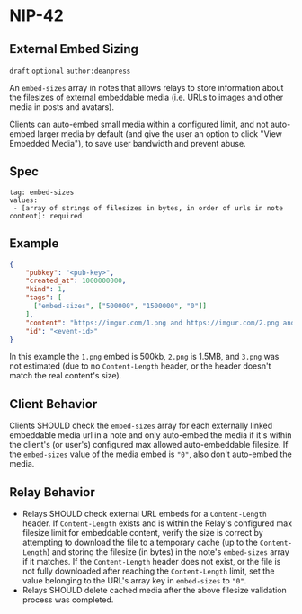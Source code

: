 NIP-42
======

External Embed Sizing
---------------

`draft` `optional` `author:deanpress`

An `embed-sizes` array in notes that allows relays to store information about the filesizes of external embeddable media (i.e. URLs to images and other media in posts and avatars).

Clients can auto-embed small media within a configured limit, and not auto-embed larger media by default (and give the user an option to click "View Embedded Media"), to save user bandwidth and prevent abuse.

Spec
---------------
```
tag: embed-sizes
values:
 - [array of strings of filesizes in bytes, in order of urls in note content]: required
```

Example
---------------
```json
{
    "pubkey": "<pub-key>",
    "created_at": 1000000000,
    "kind": 1,
    "tags": [
      ["embed-sizes", ["500000", "1500000", "0"]]
    ],
    "content": "https://imgur.com/1.png and https://imgur.com/2.png and https://imgu2.com/3.png.",
    "id": "<event-id>"
}
```
In this example the `1.png` embed is 500kb, `2.png` is 1.5MB, and `3.png` was not estimated (due to no `Content-Length` header, or the header doesn't match the real content's size).

Client Behavior
---------------
Clients SHOULD check the `embed-sizes` array for each externally linked embeddable media url in a note and only auto-embed the media if it's within the client's (or user's) configured max allowed auto-embeddable filesize. If the `embed-sizes` value of the media embed is `"0"`, also don't auto-embed the media.

Relay Behavior
---------------
* Relays SHOULD check external URL embeds for a `Content-Length` header. If `Content-Length` exists and is within the Relay's configured max filesize limit for embeddable content, verify the size is correct by attempting to download the file to a temporary cache (up to the `Content-Length`) and storing the filesize (in bytes) in the note's `embed-sizes` array if it matches. If the `Content-Length` header does not exist, or the file is not fully downloaded after reaching the `Content-Length` limit, set the value belonging to the URL's array key in `embed-sizes` to `"0"`.
* Relays SHOULD delete cached media after the above filesize validation process was completed.
